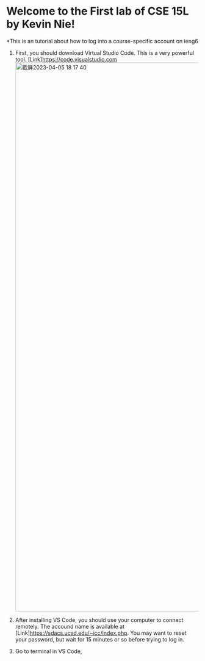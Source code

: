 # Welcome to the First lab of CSE 15L by Kevin Nie!
*This is an tutorial about how to log into a course-specific account on ieng6

1. First, you should download Virtual Studio Code. This is a very powerful tool.
   [Link]https://code.visualstudio.com
   <img width="1440" alt="截屏2023-04-05 18 17 40" src="https://user-images.githubusercontent.com/122497019/230248440-e89b5c99-61c1-4b3e-8df8-51cf9bb971ae.png">

2. After installing VS Code, you should use your computer to connect remotely. The accound name is available at [Link]https://sdacs.ucsd.edu/~icc/index.php. You may want to reset your password, but wait for 15 minutes or so before trying to log in.
3. Go to terminal in VS Code, 

